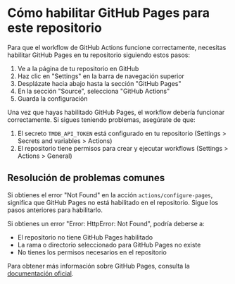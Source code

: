 # Cómo habilitar GitHub Pages para este repositorio

Para que el workflow de GitHub Actions funcione correctamente, necesitas habilitar GitHub Pages en tu repositorio siguiendo estos pasos:

1. Ve a la página de tu repositorio en GitHub
2. Haz clic en "Settings" en la barra de navegación superior
3. Desplázate hacia abajo hasta la sección "GitHub Pages"
4. En la sección "Source", selecciona "GitHub Actions" 
5. Guarda la configuración

Una vez que hayas habilitado GitHub Pages, el workflow debería funcionar correctamente. Si sigues teniendo problemas, asegúrate de que:

1. El secreto `TMDB_API_TOKEN` está configurado en tu repositorio (Settings > Secrets and variables > Actions)
2. El repositorio tiene permisos para crear y ejecutar workflows (Settings > Actions > General)

## Resolución de problemas comunes

Si obtienes el error "Not Found" en la acción `actions/configure-pages`, significa que GitHub Pages no está habilitado en el repositorio. Sigue los pasos anteriores para habilitarlo.

Si obtienes un error "Error: HttpError: Not Found", podría deberse a:
- El repositorio no tiene GitHub Pages habilitado
- La rama o directorio seleccionado para GitHub Pages no existe
- No tienes los permisos necesarios en el repositorio

Para obtener más información sobre GitHub Pages, consulta la [documentación oficial](https://docs.github.com/en/pages).
